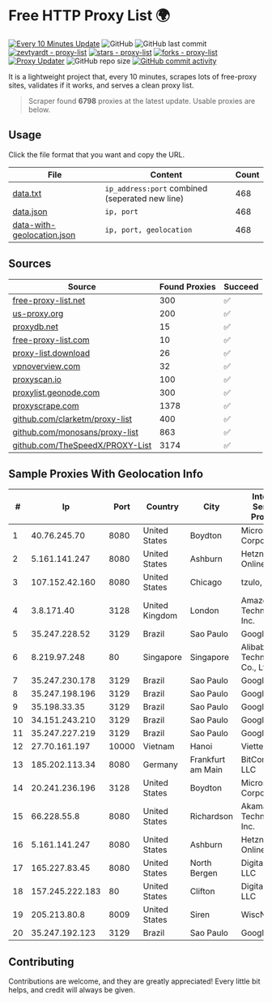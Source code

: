 
# Free HTTP Proxy List 🌍

[![Every 10 Minutes Update](https://github.com/mertguvencli/http-proxy-list/actions/workflows/main.yml/badge.svg?branch=main)](https://github.com/mertguvencli/http-proxy-list/actions/workflows/main.yml)
![GitHub](https://img.shields.io/github/license/mertguvencli/http-proxy-list)
![GitHub last commit](https://img.shields.io/github/last-commit/mertguvencli/http-proxy-list)
[![zevtyardt - proxy-list](https://img.shields.io/static/v1?label=zevtyardt&message=proxy-list&color=blue&logo=github)](https://github.com/zevtyardt/proxy-list "Go to GitHub repo")
[![stars - proxy-list](https://img.shields.io/github/stars/zevtyardt/proxy-list?style=social)](https://github.com/zevtyardt/proxy-list)
[![forks - proxy-list](https://img.shields.io/github/forks/zevtyardt/proxy-list?style=social)](https://github.com/zevtyardt/proxy-list)
[![Proxy Updater](https://github.com/zevtyardt/proxy-list/workflows/Proxy%20Updater/badge.svg)](https://github.com/zevtyardt/proxy-list/actions?query=workflow:"Proxy+Updater")
![GitHub repo size](https://img.shields.io/github/repo-size/zevtyardt/proxy-list)
[![GitHub commit activity](https://img.shields.io/github/commit-activity/m/zevtyardt/proxy-list?logo=commits)](https://github.com/zevtyardt/proxy-list/commits/main)

It is a lightweight project that, every 10 minutes, scrapes lots of free-proxy sites, validates if it works, and serves a clean proxy list.

> Scraper found **6798** proxies at the latest update. Usable proxies are below.

## Usage

Click the file format that you want and copy the URL.

|File|Content|Count|
|----|-------|-----|
|[data.txt](https://raw.githubusercontent.com/mertguvencli/http-proxy-list/main/proxy-list/data.txt)|`ip_address:port` combined (seperated new line)|468|
|[data.json](https://raw.githubusercontent.com/mertguvencli/http-proxy-list/main/proxy-list/data.json)|`ip, port`|468|
|[data-with-geolocation.json](https://raw.githubusercontent.com/mertguvencli/http-proxy-list/main/proxy-list/data-with-geolocation.json)|`ip, port, geolocation`|468|

## Sources

|Source|Found Proxies|Succeed|
|------|-------------|-------|
|[free-proxy-list.net](https://free-proxy-list.net)|300|✅|
|[us-proxy.org](https://www.us-proxy.org)|200|✅|
|[proxydb.net](http://proxydb.net)|15|✅|
|[free-proxy-list.com](https://free-proxy-list.com/?page=&port=&type%5B%5D=http&type%5B%5D=https&up_time=0&search=Search)|10|✅|
|[proxy-list.download](https://www.proxy-list.download/HTTP)|26|✅|
|[vpnoverview.com](https://vpnoverview.com/privacy/anonymous-browsing/free-proxy-servers)|32|✅|
|[proxyscan.io](https://www.proxyscan.io)|100|✅|
|[proxylist.geonode.com](https://proxylist.geonode.com/api/proxy-list?limit=300&page=1&sort_by=lastChecked&sort_type=desc&protocols=http,https)|300|✅|
|[proxyscrape.com](https://api.proxyscrape.com/v2/?request=displayproxies&protocol=http&timeout=10000&country=all&ssl=all&anonymity=all)|1378|✅|
|[github.com/clarketm/proxy-list](https://raw.githubusercontent.com/clarketm/proxy-list/master/proxy-list-raw.txt)|400|✅|
|[github.com/monosans/proxy-list](https://raw.githubusercontent.com/monosans/proxy-list/main/proxies/http.txt)|863|✅|
|[github.com/TheSpeedX/PROXY-List](https://raw.githubusercontent.com/TheSpeedX/PROXY-List/master/http.txt)|3174|✅|


## Sample Proxies With Geolocation Info

|#|Ip|Port|Country|City|Internet Service Provider|
|-|--|----|-------|----|-------------------------|
|1|40.76.245.70|8080|United States|Boydton|Microsoft Corporation|
|2|5.161.141.247|8080|United States|Ashburn|Hetzner Online GmbH|
|3|107.152.42.160|8080|United States|Chicago|tzulo, inc.|
|4|3.8.171.40|3128|United Kingdom|London|Amazon Technologies Inc.|
|5|35.247.228.52|3129|Brazil|Sao Paulo|Google LLC|
|6|8.219.97.248|80|Singapore|Singapore|Alibaba (US) Technology Co., Ltd.|
|7|35.247.230.178|3129|Brazil|Sao Paulo|Google LLC|
|8|35.247.198.196|3129|Brazil|Sao Paulo|Google LLC|
|9|35.198.33.35|3129|Brazil|Sao Paulo|Google LLC|
|10|34.151.243.210|3129|Brazil|Sao Paulo|Google LLC|
|11|35.247.227.219|3129|Brazil|Sao Paulo|Google LLC|
|12|27.70.161.197|10000|Vietnam|Hanoi|Viettel Group|
|13|185.202.113.34|8080|Germany|Frankfurt am Main|BitCommand LLC|
|14|20.241.236.196|3128|United States|Boydton|Microsoft Corporation|
|15|66.228.55.8|8080|United States|Richardson|Akamai Technologies, Inc.|
|16|5.161.141.247|8080|United States|Ashburn|Hetzner Online GmbH|
|17|165.227.83.45|8080|United States|North Bergen|DigitalOcean, LLC|
|18|157.245.222.183|80|United States|Clifton|DigitalOcean, LLC|
|19|205.213.80.8|8009|United States|Siren|WiscNet|
|20|35.247.192.123|3129|Brazil|Sao Paulo|Google LLC|



## Contributing

Contributions are welcome, and they are greatly appreciated! Every
little bit helps, and credit will always be given.


